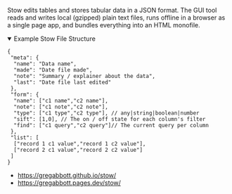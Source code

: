 Stow edits tables and stores tabular data in a JSON format. The GUI tool reads and writes local (gzipped) plain text files, runs offline in a browser as a single page app, and bundles everything into an HTML monofile.

<details open><summary>Example Stow File Structure</summary>

```jsonc
{
 "meta": {
  "name": "Data name",
  "made": "Date file made",
  "note": "Summary / explainer about the data",
  "last": "Date file last edited"
 },
 "form": {
  "name": ["c1 name","c2 name"],
  "note": ["c1 note","c2 note"],
  "type": ["c1 type","c2 type"], // any|string|boolean|number
  "sift": [1,0], // The on / off state for each column's filter
  "find": ["c1 query","c2 query"]// The current query per column
 },
 "list": [
  ["record 1 c1 value","record 1 c2 value"],
  ["record 2 c1 value","record 2 c2 value"]
 ]
}
```
</details>

- https://gregabbott.github.io/stow/
- https://gregabbott.pages.dev/stow/
